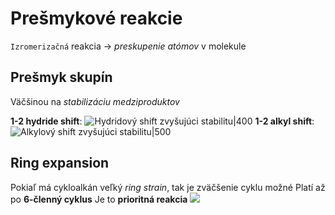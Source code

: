 # Prešmykové reakcie
`Izromerizačná` reakcia -> *preskupenie atómov* v molekule

## Prešmyk skupín
Väčšinou na *stabilizáciu medziproduktov*

**1-2 hydride shift**:
![Hydridový shift zvyšujúci stabilitu|400](1-2-hydride-shift.png)
**1-2 alkyl shift**:
![Alkylový shift zvyšujúci stabilitu|500](1-2-alkyl-shift.png)

## Ring expansion
Pokiaľ má cykloalkán veľký *ring strain*, tak je zväčšenie cyklu možné
Platí až po **6-členný cyklus**
Je to **prioritná reakcia**
![](ring-expansion-reakcia.png)

